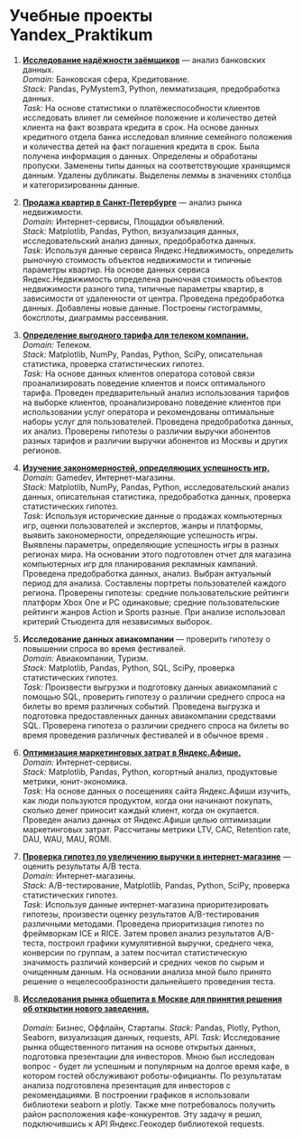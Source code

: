 # Учебные проекты Yandex_Praktikum
1. <b><a href="https://github.com/KirSL/Yandex_Praktikum_projects/tree/main/1_project_credits">Исследование надёжности заёмщиков</a></b> — анализ банковских данных.<br>
<i>Domain:</i> Банковская сфера, Кредитование.<br>
<i>Stack:</i> Pandas, PyMystem3, Python, лемматизация, предобработка данных.<br>
<i>Task:</i> На основе статистики о платёжеспособности клиентов исследовать влияет ли семейное положение и количество детей клиента на факт возврата кредита в срок. На основе данных кредитного отдела банка исследовал влияние семейного положения и
количества детей на факт погашения кредита в срок. Была получена информация о данных. Определены и обработаны пропуски. Заменены типы данных на соответствующие хранящимся данным. Удалены дубликаты. Выделены леммы в значениях столбца и категоризированны данные.

2. <b><a href="https://github.com/KirSL/Yandex_Praktikum_projects/tree/main/2_project_real_estate">Продажа квартир в Санкт-Петербурге</a></b> — анализ рынка недвижимости.<br>
<i>Domain:</i> Интернет-сервисы, Площадки объявлений.<br>
<i>Stack:</i> Matplotlib, Pandas, Python, визуализация данных, исследовательский анализ данных, предобработка данных.<br>
<i>Task:</i> Используя данные сервиса Яндекс.Недвижимость, определить рыночную стоимость объектов недвижимости и типичные параметры квартир. 
На основе данных сервиса Яндекс.Недвижимость определена рыночная стоимость объектов недвижимости разного типа, типичные параметры квартир, в зависимости от удаленности от центра. Проведена предобработка данных. Добавлены новые данные. Построены гистограммы, боксплоты, диаграммы рассеивания.

3. <b><a href="https://github.com/KirSL/Yandex_Praktikum_projects/tree/main/3_project_telecom">Определение выгодного тарифа для телеком компании.</a></b><br>
<i>Domain:</i> Телеком.<br>
<i>Stack:</i> Matplotlib, NumPy, Pandas, Python, SciPy, описательная статистика, проверка статистических гипотез.<br>
<i>Task:</i> На основе данных клиентов оператора сотовой связи проанализировать поведение клиентов и поиск оптимального тарифа.
Проведен предварительный анализ использования тарифов на выборке клиентов, проанализировано поведение клиентов при использовании услуг оператора и рекомендованы оптимальные наборы услуг для пользователей. 
Проведена предобработка данных, их анализ. Проверены гипотезы о различии выручки абонентов разных тарифов и различии выручки абонентов из Москвы и других регионов.

4. <b><a href="https://github.com/KirSL/Yandex_Praktikum_projects/tree/main/4_project_game_platforms">Изучение закономерностей, определяющих успешность игр.</a></b><br>
<i>Domain:</i> Gamedev, Интернет-магазины.<br>
<i>Stack:</i> Matplotlib, NumPy, Pandas, Python, исследовательский анализ данных, описательная статистика, предобработка данных, проверка статистических гипотез.<br>
<i>Task:</i> Используя исторические данные о продажах компьютерных игр, оценки пользователей и экспертов, жанры и платформы, выявить закономерности, определяющие успешность игры. 
Выявлены параметры, определяющие успешность игры в разных регионах мира. На основании этого подготовлен отчет для магазина компьютерных игр для планирования рекламных кампаний. 
Проведена предобработка данных, анализ. Выбран актуальный период для анализа. Составлены портреты пользователей каждого региона. Проверены гипотезы: средние пользовательские рейтинги платформ Xbox One и PC одинаковые; средние пользовательские рейтинги жанров Action и Sports разные. При анализе использовал критерий Стьюдента для независимых выборок. 

5. <b>Исследование данных авиакомпании</b> — проверить гипотезу о повышении спроса во время фестивалей.</b><br>
<i>Domain:</i> Авиакомпании, Туризм.<br>
<i>Stack:</i> Matplotlib, Pandas, Python, SQL, SciPy, проверка статистических гипотез.<br>
<i>Task:</i> Произвести выгрузки и подготовку данных авиакомпаний с помощью SQL, проверить гипотезу о различии среднего спроса на билеты во время различных событий.
Проведена выгрузка и подготовка предоставленных данных авиакомпании средствами SQL. Проверена гипотеза о различии среднего спроса на билеты во время проведения различных фестивалей и в обычное время .

6. <b><a href="https://github.com/KirSL/Yandex_Praktikum_projects/tree/main/6_project_yandex_afisha">Оптимизация маркетинговых затрат в Яндекс.Афише.</a></b><br>
<i>Domain:</i> Интернет-сервисы.<br>
<i>Stack:</i> Matplotlib, Pandas, Python, когортный анализ, продуктовые метрики, юнит-экономика.<br>
<i>Task:</i> На основе данных о посещениях сайта Яндекс.Афиши изучить, как люди пользуются продуктом, когда они начинают покупать, сколько денег приносит каждый клиент, когда он окупается.
Проведен анализ данных от Яндекс.Афиши целью оптимизации маркетинговых затрат.
Рассчитаны метрики LTV, CAC, Retention rate, DAU, WAU, MAU, ROMI.

7. <b><a href="https://github.com/KirSL/Yandex_Praktikum_projects/tree/main/7_project_abtest">Проверка гипотез по увеличению выручки в интернет-магазине</a></b> — оценить результаты A/B теста.<br>
<i>Domain:</i> Интернет-магазины.<br>
<i>Stack:</i> A/B-тестирование, Matplotlib, Pandas, Python, SciPy, проверка статистических гипотез.<br>
<i>Task:</i> Используя данные интернет-магазина приоритезировать гипотезы, произвести оценку результатов A/B-тестирования различными методами.
Проведена приоритизация гипотез по фреймворкам ICE и RICE. Затем провел анализ результатов A/B-теста, построил графики кумулятивной выручки, среднего чека, конверсии по группам, а затем посчитал статистическую значимость различий конверсий и средних чеков по сырым и очищенным данным. На основании анализа мной было принято решение о нецелесообразности дальнейшего проведения теста.

8. <b><a href="https://github.com/KirSL/Yandex_Praktikum_projects/tree/main/8_project_restaurants">Исследования рынка общепита в Москве для принятия решения об открытии нового заведения.</a></b><br>	
<i>Domain:</i> Бизнес, Оффлайн, Стартапы.
<i>Stack:</i> Pandas, Plotly, Python, Seaborn, визуализация данных, requests, API.
<i>Task:</i> Исследование рынка общественного питания на основе открытых данных, подготовка презентации для инвесторов. 
Мною был исследован вопрос - будет ли успешным и популярным на долгое время кафе, в котором гостей обслуживают роботы-официанты. По результатам анализа подготовлена презентация для инвесторов с рекомендациями. В построении графиков я использовали библиотеки seaborn и plotly. Также мне потребовалось получить район расположения кафе-конкурентов. Эту задачу я решил, подключившись к API Яндекс.Геокодер библиотекой requests.
